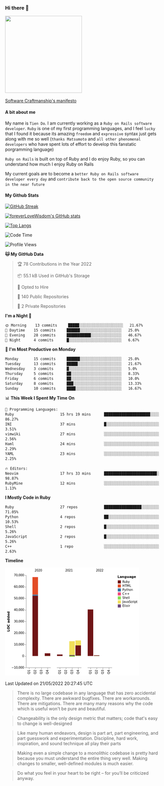 ### Hi there 👋

<!--
**foreverLoveWisdom/foreverLoveWisdom** is a ✨ _special_ ✨ repository because its `README.md` (this file) appears on your GitHub profile.

Here are some ideas to get you started:

- 🔭 I’m currently working on ...
- 🌱 I’m currently learning ...
- 👯 I’m looking to collaborate on ...
- 🤔 I’m looking for help with ...
- 💬 Ask me about ...
- 📫 How to reach me: ...
- 😄 Pronouns: ...
- ⚡ Fun fact: ...
-->

<img src="https://codecondo.com/wp-content/uploads/2017/09/railslogo.png" width="250" height="250">

[Software Craftmanship's manifesto](http://manifesto.softwarecraftsmanship.org/)

#### A bit about me
My name is `Tien Do`. I am currently working as a `Ruby on Rails software developer`. `Ruby` is one of my first programming languages, and I feel `lucky` that I found it because its amazing `freedom` and `expressive` syntax just gets along with me so well (`thanks Matsumoto` and `all other phenomenal developers` who have spent lots of effort to develop this fanstatic porgramming language)

`Ruby on Rails` is built on top of Ruby and I do enjoy Ruby, so you can understand how much I enjoy Ruby on Rails

My current goals are to become a `better Ruby on Rails software developer every day` and `contribute back to the open source community in the near future`

#### My Github Stats

[![GitHub Streak](https://github-readme-streak-stats.herokuapp.com/?user=foreverLoveWisdom&theme=dracula)](https://git.io/streak-stats)
&nbsp;
&nbsp;

[![foreverLoveWisdom's GitHub stats](https://github-readme-stats.vercel.app/api?username=foreverLoveWisdom&show_icons=true&theme=react&count_private=true)](https://github.com/anuraghazra/github-readme-stats)

[![Top Langs](https://github-readme-stats.vercel.app/api/top-langs/?username=foreverLoveWisdom&show_icons=true&theme=vue-dark)](https://github.com/anuraghazra/github-readme-stats)

<!--START_SECTION:waka-->
![Code Time](http://img.shields.io/badge/Code%20Time-0%20secs-blue)

![Profile Views](http://img.shields.io/badge/Profile%20Views-0-blue)

**🐱 My GitHub Data** 

> 🏆 78 Contributions in the Year 2022
 > 
> 📦 55.1 kB Used in GitHub's Storage 
 > 
> 💼 Opted to Hire
 > 
> 📜 140 Public Repositories 
 > 
> 🔑 2 Private Repositories  
 > 
**I'm a Night 🦉** 

```text
🌞 Morning    13 commits     █████░░░░░░░░░░░░░░░░░░░░   21.67% 
🌆 Daytime    15 commits     ██████░░░░░░░░░░░░░░░░░░░   25.0% 
🌃 Evening    28 commits     ███████████░░░░░░░░░░░░░░   46.67% 
🌙 Night      4 commits      █░░░░░░░░░░░░░░░░░░░░░░░░   6.67%

```
📅 **I'm Most Productive on Monday** 

```text
Monday       15 commits     ██████░░░░░░░░░░░░░░░░░░░   25.0% 
Tuesday      13 commits     █████░░░░░░░░░░░░░░░░░░░░   21.67% 
Wednesday    3 commits      █░░░░░░░░░░░░░░░░░░░░░░░░   5.0% 
Thursday     5 commits      ██░░░░░░░░░░░░░░░░░░░░░░░   8.33% 
Friday       6 commits      ██░░░░░░░░░░░░░░░░░░░░░░░   10.0% 
Saturday     8 commits      ███░░░░░░░░░░░░░░░░░░░░░░   13.33% 
Sunday       10 commits     ████░░░░░░░░░░░░░░░░░░░░░   16.67%

```


📊 **This Week I Spent My Time On** 

```text
💬 Programming Languages: 
Ruby                     15 hrs 19 mins      █████████████████████░░░░   86.27% 
INI                      37 mins             █░░░░░░░░░░░░░░░░░░░░░░░░   3.51% 
vimwiki                  27 mins             ░░░░░░░░░░░░░░░░░░░░░░░░░   2.56% 
Haml                     24 mins             ░░░░░░░░░░░░░░░░░░░░░░░░░   2.29% 
YAML                     23 mins             ░░░░░░░░░░░░░░░░░░░░░░░░░   2.25%

🔥 Editors: 
Neovim                   17 hrs 33 mins      ████████████████████████░   98.87% 
RubyMine                 12 mins             ░░░░░░░░░░░░░░░░░░░░░░░░░   1.13%

```

**I Mostly Code in Ruby** 

```text
Ruby                     27 repos            █████████████████░░░░░░░░   71.05% 
Python                   4 repos             ██░░░░░░░░░░░░░░░░░░░░░░░   10.53% 
Shell                    2 repos             █░░░░░░░░░░░░░░░░░░░░░░░░   5.26% 
JavaScript               2 repos             █░░░░░░░░░░░░░░░░░░░░░░░░   5.26% 
C++                      1 repo              ░░░░░░░░░░░░░░░░░░░░░░░░░   2.63%

```


**Timeline**

![Chart not found](https://raw.githubusercontent.com/foreverLoveWisdom/foreverLoveWisdom/main/charts/bar_graph.png) 


 Last Updated on 21/05/2022 20:27:45 UTC
<!--END_SECTION:waka-->


> There is no large codebase in any language that has zero accidental complexity. There are awkward bugfixes. There are workarounds. There are mitigations.
> There are many many reasons why the code which is useful won't be pure and beautiful.

> Changeability is the only design metric that matters; code that's easy to change is well-designed

> Like many human endeavors, design is part art, part engineering, and part guesswork and experimentation. Discipline, hard work, inspiration, and sound technique all play their parts

> Mak­ing even a sim­ple change to a mono­lith­ic code­base is pret­ty hard because you must under­stand the entire thing very well. Mak­ing changes to small­er, well-defined mod­ules is much easier.
 
 > Do what you feel in your heart to be right – for you’ll be criticized anyway.
